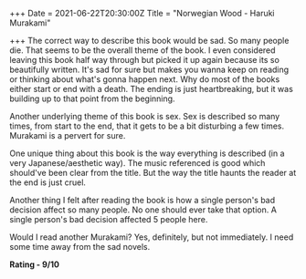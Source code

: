 +++
Date = 2021-06-22T20:30:00Z
Title = "Norwegian Wood - Haruki Murakami"

+++
The correct way to describe this book would be sad. So many people die. That seems to be the overall theme of the book. I even considered leaving this book half way through but picked it up again because its so beautifully written. It's sad for sure but makes you wanna keep on reading or thinking about what's gonna happen next. Why do most of the books either start or end with a death. The ending is just heartbreaking, but it was building up to that point from the beginning.

Another underlying theme of this book is sex. Sex is described so many times, from start to the end, that it gets to be a bit disturbing a few times. Murakami is a pervert for sure. 

One unique thing about this book is the way everything is described (in a very Japanese/aesthetic way). The music referenced is good which should've been clear from the title. But the way the title haunts the reader at the end is just cruel.

Another thing I felt after reading the book is how a single person's bad decision affect so many people. No one should ever take that option. A single person's bad decision affected 5 people here. 

Would I read another Murakami? Yes, definitely, but not immediately. I need some time away from the sad novels.

**Rating - 9/10**
